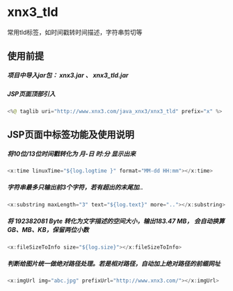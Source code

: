 # xnx3_tld
常用tld标签，如时间戳转时间描述，字符串剪切等

## 使用前提
##### 项目中导入jar包： xnx3.jar 、 xnx3_tld.jar
##### JSP页面顶部引入 
````Java
<%@ taglib uri="http://www.xnx3.com/java_xnx3/xnx3_tld" prefix="x" %>
````

## JSP页面中标签功能及使用说明
##### 将10位/13位时间戳转化为 月-日 时:分 显示出来
````Java
<x:time linuxTime="${log.logtime }" format="MM-dd HH:mm"></x:time>
````

##### 字符串最多只输出前3个字符，若有超出的末尾加..
````Java
<x:substring maxLength="3" text="${log.text}" more=".."></x:substring>
````

##### 将 192382081 Byte 转化为文字描述的空间大小，输出183.47 MB， 会自动换算GB、MB、KB，保留两位小数
````Java
<x:fileSizeToInfo size="${log.size}"></x:fileSizeToInfo>
````

##### 判断给图片统一做绝对路径处理。若是相对路径，自动加上绝对路径的前缀网址
````Java
<x:imgUrl img="abc.jpg" prefixUrl="http://www.xnx3.com/"></x:imgUrl>
````
